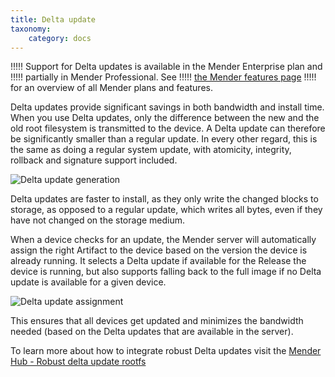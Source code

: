 ```yaml
---
title: Delta update
taxonomy:
    category: docs
---
```


!!!!! Support for Delta updates is available in the Mender Enterprise plan and
!!!!! partially in Mender Professional. See
!!!!! [the Mender features page](https://mender.io/product/features?target=_blank)
!!!!! for an overview of all Mender plans and features.

Delta updates provide significant savings in both bandwidth and install time.
When you use Delta updates, only the difference between the new and the old root
filesystem is transmitted to the device. A Delta update can therefore be
significantly smaller than a regular update. In every other regard, this is the
same as doing a regular system update, with atomicity, integrity, rollback and
signature support included.


![Delta update generation](image0.png)


Delta updates are faster to install, as they only write the changed blocks to
storage, as opposed to a regular update, which writes all bytes, even if they
have not changed on the storage medium.


When a device checks for an update, the Mender server will automatically assign
the right Artifact to the device based on the version the device is already
running. It selects a Delta update if available for the Release the device is
running, but also supports falling back to the full image if no Delta update is
available for a given device.

![Delta update assignment](image1.png)

This ensures that all devices get updated and minimizes the bandwidth needed
(based on the Delta updates that are available in the server).

To learn more about how to integrate robust Delta updates visit the
[Mender Hub - Robust delta update rootfs](https://hub.mender.io/t/robust-delta-update-rootfs/1144?target=_blank)

